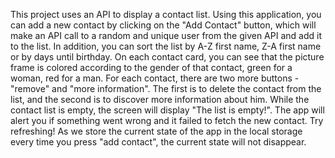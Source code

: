 This project uses an API to display a contact list. 
Using this application, you can add a new contact by clicking on the "Add Contact" button, which will make an API call to a random and unique user from the given API and add it to the list. 
In addition, you can sort the list by A-Z first name, Z-A first name or by days until birthday. 
On each contact card, you can see that the picture frame is colored according to the gender of that contact, green for a woman, red for a man. 
For each contact, there are two more buttons - "remove" and "more information". The first is to delete the contact from the list, and the second is to discover more information about him.
While the contact list is empty, the screen will display "The list is empty!". 
The app will alert you if something went wrong and it failed to fetch the new contact.
Try refreshing! As we store the current state of the app in the local storage every time you press "add contact", the current state will not disappear.
